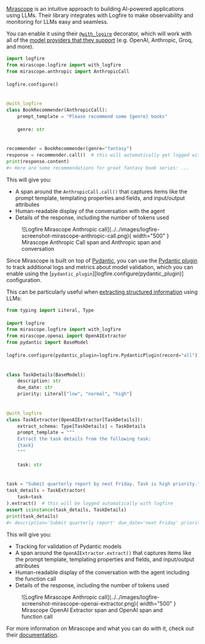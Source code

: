 [Mirascope](https://github.com/Mirascope/mirascope) is an intuitive approach to building AI-powered applications using LLMs. Their library integrates with Logfire to make observability and monitoring for LLMs easy and seamless.

You can enable it using their [`@with_logire`][mirascope-logfire] decorator, which will work with all of the [model providers that they support][mirascope-supported-providers] (e.g. OpenAI, Anthropic, Groq, and more).

```py hl_lines="1 2 5 8"
import logfire
from mirascope.logfire import with_logfire
from mirascope.anthropic import AnthropicCall

logfire.configure()


@with_logfire
class BookRecommender(AnthropicCall):
    prompt_template = "Please recommend some {genre} books"

    genre: str


recommender = BookRecommender(genre="fantasy")
response = recommender.call()  # this will automatically get logged with logfire
print(response.content)
#> Here are some recommendations for great fantasy book series: ...
```

This will give you:

* A span around the `AnthropicCall.call()` that captures items like the prompt template, templating properties and fields, and input/output attributes
* Human-readable display of the conversation with the agent
* Details of the response, including the number of tokens used

<figure markdown="span">
  ![Logfire Mirascope Anthropic call](../../images/logfire-screenshot-mirascope-anthropic-call.png){ width="500" }
  <figcaption>Mirascope Anthropic Call span and Anthropic span and conversation</figcaption>
</figure>

Since Mirascope is built on top of [Pydantic][pydantic], you can use the [Pydantic plugin][pydantic-plugin] to track additional logs and metrics about model validation, which you can enable using the [`pydantic_plugin`][logfire.configure(pydantic_plugin)] configuration.

This can be particularly useful when [extracting structured information][mirascope-extracting-structured-information] using LLMs:

```py hl_lines="3 4 8 17"
from typing import Literal, Type

import logfire
from mirascope.logfire import with_logfire
from mirascope.openai import OpenAIExtractor
from pydantic import BaseModel

logfire.configure(pydantic_plugin=logfire.PydanticPlugin(record="all"))


class TaskDetails(BaseModel):
    description: str
    due_date: str
    priority: Literal["low", "normal", "high"]


@with_logfire
class TaskExtractor(OpenAIExtractor[TaskDetails]):
    extract_schema: Type[TaskDetails] = TaskDetails
    prompt_template = """
    Extract the task details from the following task:
    {task}
    """

    task: str


task = "Submit quarterly report by next Friday. Task is high priority."
task_details = TaskExtractor(
    task=task
).extract()  # this will be logged automatically with logfire
assert isinstance(task_details, TaskDetails)
print(task_details)
#> description='Submit quarterly report' due_date='next Friday' priority='high'
```

This will give you:

* Tracking for validation of Pydantic models
* A span around the `OpenAIExtractor.extract()` that captures items like the prompt template, templating properties and fields, and input/output attributes
* Human-readable display of the conversation with the agent including the function call
* Details of the response, including the number of tokens used

<figure markdown="span">
  ![Logfire Mirascope Anthropic call](../../images/logfire-screenshot-mirascope-openai-extractor.png){ width="500" }
  <figcaption>Mirascope OpenAI Extractor span and OpenAI span and function call</figcaption>
</figure>

For more information on Mirascope and what you can do with it, check out their [documentation](https://docs.mirascope.io).

[mirascope-logfire]: https://docs.mirascope.io/latest/integrations/logfire/#how-to-use-logfire-with-mirascope
[mirascope-supported-providers]: https://docs.mirascope.io/latest/concepts/supported_llm_providers/
[mirascope-extracting-structured-information]: https://docs.mirascope.io/latest/concepts/extracting_structured_information_using_llms/
[pydantic]: https://docs.pydantic.dev/latest/
[pydantic-plugin]: https://docs.pydantic.dev/latest/concepts/plugins/
